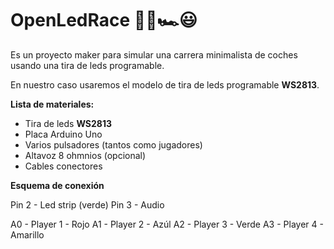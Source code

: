 # OpenLedRace 🤖👾🏎😃

Es un proyecto maker para simular una carrera minimalista de coches usando una tira de leds programable. 

En nuestro caso usaremos el modelo de tira de leds programable **WS2813**.

**Lista de materiales:**

* Tira de leds  **WS2813**
* Placa Arduino Uno
* Varios pulsadores (tantos como jugadores)
* Altavoz 8 ohmnios (opcional)
* Cables conectores

**Esquema de conexión**

Pin 2 - Led strip (verde)
Pin 3 - Audio

A0 - Player 1 - Rojo
A1 - Player 2 - Azúl
A2 - Player 3 - Verde
A3 - Player 4 - Amarillo

